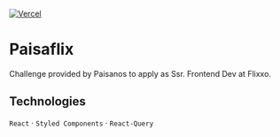 [![Vercel](https://therealsujitk-vercel-badge.vercel.app/?app=paisaflix)](https://paisaflix-eg.vercel.app)
# Paisaflix

Challenge provided by Paisanos to apply as Ssr. Frontend Dev at Flixxo.

## Technologies
`React` · `Styled Components` · `React-Query`

